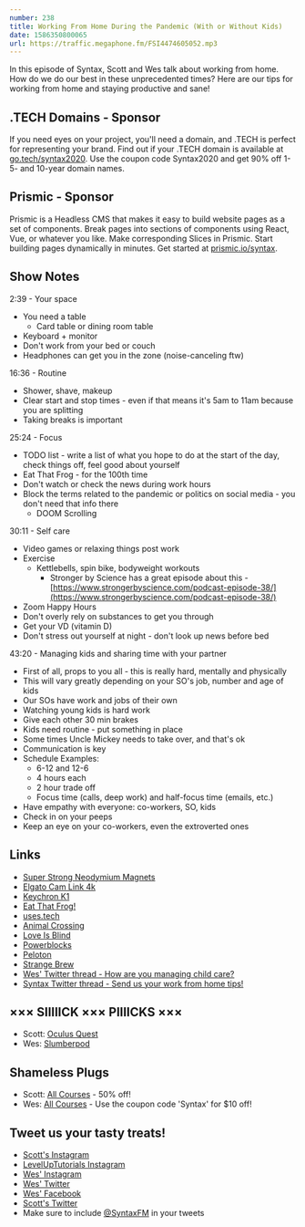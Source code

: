 ```yaml
---
number: 238
title: Working From Home During the Pandemic (With or Without Kids)
date: 1586350800065
url: https://traffic.megaphone.fm/FSI4474605052.mp3
---
```


In this episode of Syntax, Scott and Wes talk about working from home. How do we do our best in these unprecedented times? Here are our tips for working from home and staying productive and sane! 

## .TECH Domains - Sponsor
If you need eyes on your project, you'll need a domain, and .TECH is perfect for representing your brand. Find out if your .TECH domain is available at [go.tech/syntax2020](https://go.tech/syntax2020). Use the coupon code Syntax2020 and get 90% off 1- 5- and 10-year domain names.

## Prismic - Sponsor
Prismic is a Headless CMS that makes it easy to build website pages as a set of components. Break pages into sections of components using React, Vue, or whatever you like. Make corresponding Slices in Prismic. Start building pages dynamically in minutes. Get started at [prismic.io/syntax](https://prismic.io/syntax).

## Show Notes

2:39 - Your space

* You need a table
  * Card table or dining room table
* Keyboard + monitor
* Don't work from your bed or couch
* Headphones can get you in the zone (noise-canceling ftw)

16:36 - Routine

* Shower, shave, makeup
* Clear start and stop times - even if that means it's 5am to 11am because you are splitting
* Taking breaks is important

25:24 - Focus

* TODO list - write a list of what you hope to do at the start of the day, check things off, feel good about yourself
* Eat That Frog - for the 100th time
* Don't watch or check the news during work hours
* Block the terms related to the pandemic or politics on social media - you don't need that info there
  * DOOM Scrolling

30:11 - Self care

* Video games or relaxing things post work
* Exercise
  * Kettlebells, spin bike, bodyweight workouts
    * Stronger by Science has a great episode about this - [https://www.strongerbyscience.com/podcast-episode-38/](https://www.strongerbyscience.com/podcast-episode-38/)
* Zoom Happy Hours
* Don't overly rely on substances to get you through
* Get your VD (vitamin D)
* Don't stress out yourself at night - don't look up news before bed

43:20 - Managing kids and sharing time with your partner

* First of all, props to you all - this is really hard, mentally and physically
* This will vary greatly depending on your SO's job, number and age of kids
* Our SOs have work and jobs of their own
* Watching young kids is hard work
* Give each other 30 min brakes
* Kids need routine - put something in place
* Some times Uncle Mickey needs to take over, and that's ok
* Communication is key
* Schedule Examples:
  * 6-12 and 12-6
  * 4 hours each
  * 2 hour trade off
  * Focus time (calls, deep work) and half-focus time (emails, etc.)
* Have empathy with everyone: co-workers, SO, kids
* Check in on your peeps
* Keep an eye on your co-workers, even the extroverted ones

## Links
* [Super Strong Neodymium Magnets](https://www.amazon.com/Neodymium-Double-sided-Adhesive-Permanent-Scientific/dp/B076Z81891)
* [Elgato Cam Link 4k](https://www.amazon.com/Elgato-Cam-Link-Broadcast-Camcorder/dp/B07K3FN5MR/)
* [Keychron K1](https://amzn.to/2UzdvZN)
* [Eat That Frog!](https://www.amazon.com/gp/product/162656941X)
* [uses.tech](https://uses.tech/)
* [Animal Crossing](https://animal-crossing.com/)
* [Love Is Blind](https://www.netflix.com/title/80996601)
* [Powerblocks](https://www.amazon.com/POWERBLOCK-50-Set-Pair-10-50/dp/B07BDRZF9D/)
* [Peloton](https://www.onepeloton.com/)
* [Strange Brew](https://www.imdb.com/title/tt0086373/?ref_=fn_al_tt_1)
* [Wes' Twitter thread - How are you managing child care?](https://twitter.com/wesbos/status/1242065134593474561)
* [Syntax Twitter thread - Send us your work from home tips!](https://twitter.com/syntaxfm/status/1237863437721452546)

## ××× SIIIIICK ××× PIIIICKS ×××
* Scott: [Oculus Quest](https://amzn.to/39mq5RL)
* Wes: [Slumberpod](https://www.slumberpod.com/) 

## Shameless Plugs
* Scott: [All Courses](https://www.leveluptutorials.com/pro) - 50% off!
* Wes: [All Courses](https://wesbos.com/courses/) - Use the coupon code 'Syntax' for $10 off!

## Tweet us your tasty treats!
* [Scott's Instagram](https://www.instagram.com/stolinski/)
* [LevelUpTutorials Instagram](https://www.instagram.com/LevelUpTutorials/)
* [Wes' Instagram](https://www.instagram.com/wesbos/)
* [Wes' Twitter](https://twitter.com/wesbos)
* [Wes' Facebook](https://www.facebook.com/wesbos.developer)
* [Scott's Twitter](https://twitter.com/stolinski)
* Make sure to include [@SyntaxFM](https://twitter.com/SyntaxFM) in your tweets